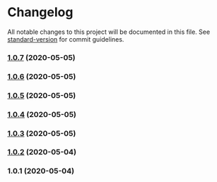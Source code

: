 # Changelog

All notable changes to this project will be documented in this file. See [standard-version](https://github.com/conventional-changelog/standard-version) for commit guidelines.

### [1.0.7](https://github.com/acm-js/system/compare/v1.0.6...v1.0.7) (2020-05-05)



### [1.0.6](https://github.com/acm-js/system/compare/v1.0.5...v1.0.6) (2020-05-05)



### [1.0.5](https://github.com/acm-js/system/compare/v1.0.4...v1.0.5) (2020-05-05)



### [1.0.4](https://github.com/acm-js/system/compare/v1.0.3...v1.0.4) (2020-05-05)



### [1.0.3](https://github.com/acm-js/system/compare/v1.0.2...v1.0.3) (2020-05-05)



### [1.0.2](https://github.com/acm-js/system/compare/v1.0.1...v1.0.2) (2020-05-04)



### 1.0.1 (2020-05-04)
